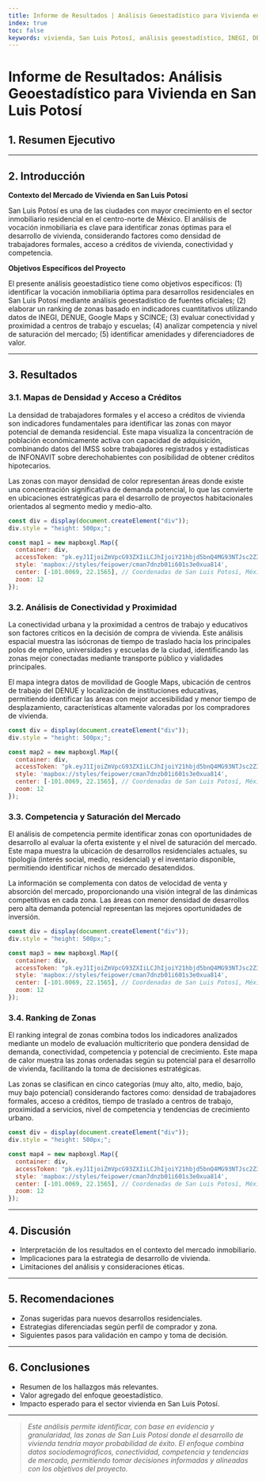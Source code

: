 ```yaml
---
title: Informe de Resultados | Análisis Geoestadístico para Vivienda en San Luis Potosí
index: true
toc: false
keywords: vivienda, San Luis Potosí, análisis geoestadístico, INEGI, DENUE, SCINCE, mercado inmobiliario
---
```


# Informe de Resultados: Análisis Geoestadístico para Vivienda en San Luis Potosí

## 1. Resumen Ejecutivo

<!-- Breve descripción del objetivo, hallazgos principales y recomendaciones clave. -->

---

## 2. Introducción

**Contexto del Mercado de Vivienda en San Luis Potosí**

San Luis Potosí es una de las ciudades con mayor crecimiento en el sector inmobiliario residencial en el centro-norte de México. El análisis de vocación inmobiliaria es clave para identificar zonas óptimas para el desarrollo de vivienda, considerando factores como densidad de trabajadores formales, acceso a créditos de vivienda, conectividad y competencia.

**Objetivos Específicos del Proyecto**

El presente análisis geoestadístico tiene como objetivos específicos: (1) identificar la vocación inmobiliaria óptima para desarrollos residenciales en San Luis Potosí mediante análisis geoestadístico de fuentes oficiales; (2) elaborar un ranking de zonas basado en indicadores cuantitativos utilizando datos de INEGI, DENUE, Google Maps y SCINCE; (3) evaluar conectividad y proximidad a centros de trabajo y escuelas; (4) analizar competencia y nivel de saturación del mercado; (5) identificar amenidades y diferenciadores de valor.

---

## 3. Resultados

### 3.1. Mapas de Densidad y Acceso a Créditos

La densidad de trabajadores formales y el acceso a créditos de vivienda son indicadores fundamentales para identificar las zonas con mayor potencial de demanda residencial. Este mapa visualiza la concentración de población económicamente activa con capacidad de adquisición, combinando datos del IMSS sobre trabajadores registrados y estadísticas de INFONAVIT sobre derechohabientes con posibilidad de obtener créditos hipotecarios.

Las zonas con mayor densidad de color representan áreas donde existe una concentración significativa de demanda potencial, lo que las convierte en ubicaciones estratégicas para el desarrollo de proyectos habitacionales orientados al segmento medio y medio-alto.

<!-- Visualización de densidad de trabajadores formales y acceso a créditos de vivienda. -->
```js
const div = display(document.createElement("div"));
div.style = "height: 500px;";

const map1 = new mapboxgl.Map({
  container: div,
  accessToken: "pk.eyJ1IjoiZmVpcG93ZXIiLCJhIjoiY21hbjd5bnQ4MG93NTJsc2Z3dzdzNnRiNiJ9.942M6p7lPTB0M2wU4p7cHg", 
  style: 'mapbox://styles/feipower/cman7dnzb01i601s3e0xua814',
  center: [-101.0069, 22.1565], // Coordenadas de San Luis Potosí, México
  zoom: 12
});
```

### 3.2. Análisis de Conectividad y Proximidad

La conectividad urbana y la proximidad a centros de trabajo y educativos son factores críticos en la decisión de compra de vivienda. Este análisis espacial muestra las isócronas de tiempo de traslado hacia los principales polos de empleo, universidades y escuelas de la ciudad, identificando las zonas mejor conectadas mediante transporte público y vialidades principales.

El mapa integra datos de movilidad de Google Maps, ubicación de centros de trabajo del DENUE y localización de instituciones educativas, permitiendo identificar las áreas con mejor accesibilidad y menor tiempo de desplazamiento, características altamente valoradas por los compradores de vivienda.

<!-- Mapas y tablas de conectividad a centros de trabajo y escuelas. -->
```js
const div = display(document.createElement("div"));
div.style = "height: 500px;";

const map2 = new mapboxgl.Map({
  container: div,
  accessToken: "pk.eyJ1IjoiZmVpcG93ZXIiLCJhIjoiY21hbjd5bnQ4MG93NTJsc2Z3dzdzNnRiNiJ9.942M6p7lPTB0M2wU4p7cHg", 
  style: 'mapbox://styles/feipower/cman7dnzb01i601s3e0xua814',
  center: [-101.0069, 22.1565], // Coordenadas de San Luis Potosí, México
  zoom: 12
});
```

### 3.3. Competencia y Saturación del Mercado

El análisis de competencia permite identificar zonas con oportunidades de desarrollo al evaluar la oferta existente y el nivel de saturación del mercado. Este mapa muestra la ubicación de desarrollos residenciales actuales, su tipología (interés social, medio, residencial) y el inventario disponible, permitiendo identificar nichos de mercado desatendidos.

La información se complementa con datos de velocidad de venta y absorción del mercado, proporcionando una visión integral de las dinámicas competitivas en cada zona. Las áreas con menor densidad de desarrollos pero alta demanda potencial representan las mejores oportunidades de inversión.

<!-- Localización de desarrollos residenciales existentes y competencia. -->
```js
const div = display(document.createElement("div"));
div.style = "height: 500px;";

const map3 = new mapboxgl.Map({
  container: div,
  accessToken: "pk.eyJ1IjoiZmVpcG93ZXIiLCJhIjoiY21hbjd5bnQ4MG93NTJsc2Z3dzdzNnRiNiJ9.942M6p7lPTB0M2wU4p7cHg", 
  style: 'mapbox://styles/feipower/cman7dnzb01i601s3e0xua814',
  center: [-101.0069, 22.1565], // Coordenadas de San Luis Potosí, México
  zoom: 12
});
```

### 3.4. Ranking de Zonas

El ranking integral de zonas combina todos los indicadores analizados mediante un modelo de evaluación multicriterio que pondera densidad de demanda, conectividad, competencia y potencial de crecimiento. Este mapa de calor muestra las zonas ordenadas según su potencial para el desarrollo de vivienda, facilitando la toma de decisiones estratégicas.

Las zonas se clasifican en cinco categorías (muy alto, alto, medio, bajo, muy bajo potencial) considerando factores como: densidad de trabajadores formales, acceso a créditos, tiempo de traslado a centros de trabajo, proximidad a servicios, nivel de competencia y tendencias de crecimiento urbano.

<!-- Tabla y mapa de zonas con mayor potencial. -->
```js
const div = display(document.createElement("div"));
div.style = "height: 500px;";

const map4 = new mapboxgl.Map({
  container: div,
  accessToken: "pk.eyJ1IjoiZmVpcG93ZXIiLCJhIjoiY21hbjd5bnQ4MG93NTJsc2Z3dzdzNnRiNiJ9.942M6p7lPTB0M2wU4p7cHg", 
  style: 'mapbox://styles/feipower/cman7dnzb01i601s3e0xua814',
  center: [-101.0069, 22.1565], // Coordenadas de San Luis Potosí, México
  zoom: 12
});
```

---

## 4. Discusión

- Interpretación de los resultados en el contexto del mercado inmobiliario.
- Implicaciones para la estrategia de desarrollo de vivienda.
- Limitaciones del análisis y consideraciones éticas.

---

## 5. Recomendaciones

- Zonas sugeridas para nuevos desarrollos residenciales.
- Estrategias diferenciadas según perfil de comprador y zona.
- Siguientes pasos para validación en campo y toma de decisión.

---

## 6. Conclusiones

- Resumen de los hallazgos más relevantes.
- Valor agregado del enfoque geoestadístico.
- Impacto esperado para el sector vivienda en San Luis Potosí.

---

> _Este análisis permite identificar, con base en evidencia y granularidad, las zonas de San Luis Potosí donde el desarrollo de vivienda tendría mayor probabilidad de éxito. El enfoque combina datos sociodemográficos, conectividad, competencia y tendencias de mercado, permitiendo tomar decisiones informadas y alineadas con los objetivos del proyecto._ 